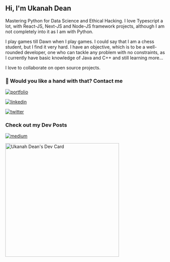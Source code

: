 ## Hi, I'm Ukanah Dean

<!--

**Harrylever/Harrylever** is a ✨ _special_ ✨ repository because its `README.md` (this file) appears on your GitHub profile.

Here are some ideas to get you started:

-->
Mastering Python for Data Science and Ethical Hacking. I love Typescript a lot, with React-JS, Next-JS and Node-JS framework projects, although I am not completely into it as I am with Python.

I play games till Dawn when I play games. I could say that I am a chess student, but I find it very hard. I have an objective, which is to be a well-rounded developer, one who can tackle any problem with no constraints, as I currently have basic knowledge of Java and C++ and still learning more...

I love to collaborate on open source projects.

### 🔗 Would you like a hand with that? Contact me
[![portfolio](https://img.shields.io/badge/my_portfolio-000?style=for-the-badge&logo=ko-fi&logoColor=white)](https://codesfromdean.vercel.app/)

[![linkedin](https://img.shields.io/badge/linkedin-0A66C2?style=for-the-badge&logo=linkedin&logoColor=white)](https://www.linkedin.com/in/deanukanah/)

[![twitter](https://img.shields.io/badge/twitter-1DA1F2?style=for-the-badge&logo=twitter&logoColor=white)](https://twitter.com/OnesiUkanah)

### Check out my Dev Posts
[![medium](https://img.shields.io/badge/medium-0ac210?style=for-the-badge&logo=medium&logoColor=white)](https://medium.com/@ukanah15thdean)

<a href="https://app.daily.dev/deanuko"><img src="https://api.daily.dev/devcards/v2/otxyiu7qccaidw5q3qgeZ.png?r=9ng&type=default" width="356" alt="Ukanah Dean's Dev Card"/></a>
